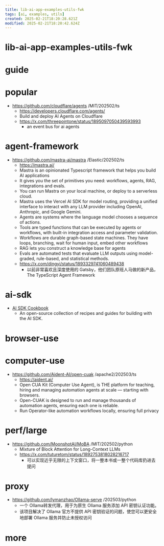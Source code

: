 ```yaml
---
title: lib-ai-app-examples-utils-fwk
tags: [ai, examples, utils]
created: 2025-02-21T18:20:28.621Z
modified: 2025-02-21T18:20:42.624Z
---
```


# lib-ai-app-examples-utils-fwk

# guide

# popular
- https://github.com/cloudflare/agents /MIT/202502/ts
  - https://developers.cloudflare.com/agents/
  - Build and deploy AI Agents on Cloudflare
  - https://x.com/threepointone/status/1895097050439593993
    - an event bus for ai agents
# agent-framework
- https://github.com/mastra-ai/mastra /Elastic/202502/ts
  - https://mastra.ai/
  - Mastra is an opinionated Typescript framework that helps you build AI applications
  - It gives you the set of primitives you need: workflows, agents, RAG, integrations and evals.
  - You can run Mastra on your local machine, or deploy to a serverless cloud.
  - Mastra uses the Vercel AI SDK for model routing, providing a unified interface to interact with any LLM provider including OpenAI, Anthropic, and Google Gemini. 
  - Agents are systems where the language model chooses a sequence of actions. 
  - Tools are typed functions that can be executed by agents or workflows, with built-in integration access and parameter validation. 
  - Workflows are durable graph-based state machines. They have loops, branching, wait for human input, embed other workflows
  - RAG lets you construct a knowledge base for agents
  - Evals are automated tests that evaluate LLM outputs using model-graded, rule-based, and statistical methods.
  - https://x.com/dingyi/status/1893329741060489438
    - 以前非常喜欢且深度使用的 Gatsby，他们团队原班人马做的新产品，The TypeScript Agent Framework
# ai-sdk
- [AI SDK Cookbook](https://sdk.vercel.ai/cookbook)
  - An open-source collection of recipes and guides for building with the AI SDK.
# browser-use

# computer-use
- https://github.com/Aident-AI/open-cuak /apache2/202503/ts
  - https://aident.ai/
  - Open CUA Kit (Computer Use Agent), is THE platform for teaching, hiring and managing automation agents at scale — starting with browsers.
  - Open-CUAK is designed to run and manage thousands of automation agents, ensuring each one is reliable.
  - Run Operator-like automation workflows locally, ensuring full privacy
# perf/large
- https://github.com/MoonshotAI/MoBA /MIT/202502/python
  - Mixture of Block Attention for Long-Context LLMs
  - https://x.com/tuturetom/status/1892753818028216717
    - 可以实现近乎无限的上下文窗口，将一整本书或一整个代码库扔进去提问
# proxy
- https://github.com/lymanzhao/Ollama-serve /202503/python
  - 一个 Ollama转发代理，用于为原生 Ollama 服务添加 API 密钥认证功能。
  - 该项目解决了 Ollama 官方不提供 API 密钥验证的问题，使您可以更安全地部署 Ollama 服务并防止未授权访问
# more
